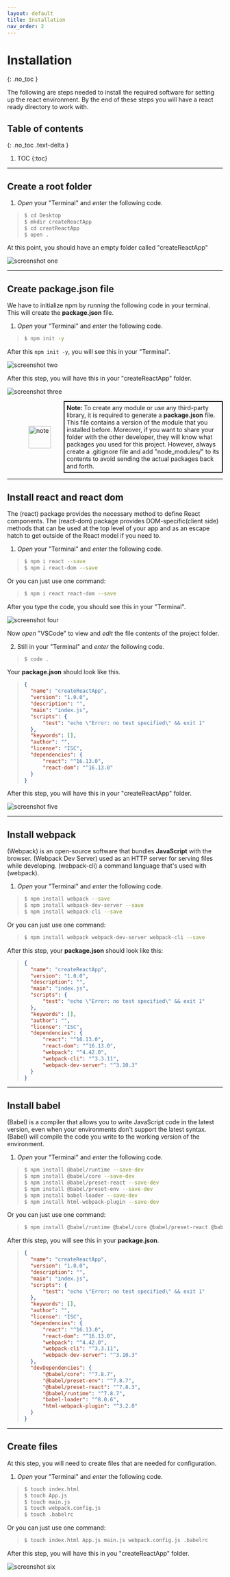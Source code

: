 ```yaml
---
layout: default
title: Installation
nav_order: 2
---
```


# Installation
{: .no_toc }

The following are steps needed to install the required software for setting up the react environment. By the end of these steps you will have a react ready directory to work with.


## Table of contents
{: .no_toc .text-delta }

1. TOC
{:toc}

---

## Create a root folder

1. *Open* your "Terminal" and *enter* the following code.
 
> ```bash
> $ cd Desktop
> $ mkdir createReactApp
> $ cd creatReactApp
> $ open .
> ```

At this point, you should have an empty folder called "createReactApp"

![screenshot one](./img/1.png)

--- 

## Create **package.json** file

We have to initialize npm by *running* the following code in your terminal. 
This will create the **package.json** file.

1. *Open* your "Terminal" and *enter* the following code.

> ```bash
> $ npm init -y
> ```

After this `npm init -y`, you will see this in your "Terminal".

![screenshot two](./img/2.png)

After this step, you will have this in your "createReactApp" folder.

![screenshot three](./img/3.png)

<div style="margin-left: 50px; display: flex; align-items: center;">
    <img src="https://raw.githubusercontent.com/dmitrymatio/setupReactDocs/gh-pages/docs/img/iconfinder_v-31_3162614.png"
      alt="note"
      style=" margin-right: 30px; width: 52px;" />
      <article style="border: 2px solid black; box-sizing: border-box; padding: 5px;"> <strong>Note: </strong>To create any module or use any third-party library, it is required to generate a <strong>package.json</strong> file. This file contains a version of the module that you installed before. Moreover, if you want to share your folder with the other developer, they will know what packages you used for this project. However, always create a .gitignore file and add "node_modules/" to its contents to avoid sending the actual packages back and forth.</article>
</div>

---

## Install **react** and **react dom**

The (react) package provides the necessary method to define React components.
The (react-dom) package provides DOM-specific(client side) methods that can be used at the top level of your app and as an escape hatch to get outside of the React model if you need to. 

1. *Open* your "Terminal" and *enter* the following code.

> ```bash
> $ npm i react --save
> $ npm i react-dom --save
> ```

Or you can just use one command:

> ```bash 
> $ npm i react react-dom --save
> ```

After you type the code, you should see this in your "Terminal".

![screenshot four](./img/4.png)

Now *open* "VSCode" to view and *edit* the file contents of the project folder.

2. Still in your "Terminal" and *enter* the following code.

> ```bash
> $ code .
> ```

Your **package.json** should look like this.

> ```json
> {
> 	"name": "createReactApp",
> 	"version": "1.0.0",
> 	"description": "",
> 	"main": "index.js",
> 	"scripts": {
> 		"test": "echo \"Error: no test specified\" && exit 1"
> 	},
> 	"keywords": [],
> 	"author": "",
> 	"license": "ISC",
> 	"dependencies": {
> 		"react": "^16.13.0",
> 		"react-dom": "^16.13.0"
> 	}
> }
> ```

After this step, you will have this in your "createReactApp" folder.

![screenshot five](./img/5.png)

---

## Install **webpack**

(Webpack) is an open-source software that bundles **JavaScript** with the browser. (Webpack Dev Server) used as an HTTP server for serving files while developing. (webpack-cli) a command language that's used with (webpack).

1. *Open* your "Terminal" and *enter* the following code.
 
> ```bash
> $ npm install webpack --save
> $ npm install webpack-dev-server --save
> $ npm install webpack-cli --save
> ```

Or you can just use one command:

> ```bash
> $ npm install webpack webpack-dev-server webpack-cli --save
> ```

After this step, your **package.json** should look like this:

> ```json
> {
> 	"name": "createReactApp",
> 	"version": "1.0.0",
> 	"description": "",
> 	"main": "index.js",
> 	"scripts": {
> 		"test": "echo \"Error: no test specified\" && exit 1"
> 	},
> 	"keywords": [],
> 	"author": "",
> 	"license": "ISC",
> 	"dependencies": {
> 		"react": "^16.13.0",
> 		"react-dom": "^16.13.0",
> 		"webpack": "^4.42.0",
> 		"webpack-cli": "^3.3.11",
> 		"webpack-dev-server": "^3.10.3"
> 	}
> }
> ```

---

## Install **babel**

(Babel) is a compiler that allows you to write JavaScript code in the latest version, even when your environments don't support the latest syntax. (Babel) will compile the code you write to the working version of the environment.

1. *Open* your "Terminal" and *enter* the following code.

> ```bash
> $ npm install @babel/runtime --save-dev
> $ npm install @babel/core --save-dev
> $ npm install @babel/preset-react --save-dev
> $ npm install @babel/preset-env --save-dev
> $ npm install babel-loader --save-dev
> $ npm install html-webpack-plugin --save-dev
> ```

Or you can just use one command:

> ```bash 
> $ npm install @babel/runtime @babel/core @babel/preset-react @babel/preset-env > babel-loader html-webpack-plugin --save-dev
> ```

After this step, you will see this in your **package.json**.

> ```json
> {
> 	"name": "createReactApp",
> 	"version": "1.0.0",
> 	"description": "",
> 	"main": "index.js",
> 	"scripts": {
> 		"test": "echo \"Error: no test specified\" && exit 1"
> 	},
> 	"keywords": [],
> 	"author": "",
> 	"license": "ISC",
> 	"dependencies": {
> 		"react": "^16.13.0",
> 		"react-dom": "^16.13.0",
> 		"webpack": "^4.42.0",
> 		"webpack-cli": "^3.3.11",
> 		"webpack-dev-server": "^3.10.3"
> 	},
> 	"devDependencies": {
> 		"@babel/core": "^7.8.7",
>     	"@babel/preset-env": "^7.8.7",
>     	"@babel/preset-react": "^7.8.3",
>     	"@babel/runtime": "^7.8.7",
>     	"babel-loader": "^8.0.6",
>     	"html-webpack-plugin": "^3.2.0"
> 	}
> }
> 
> ```

---

## Create files

At this step, you will need to create files that are needed for configuration.

1. *Open* your "Terminal" and *enter* the following code.
 
> ```bash
> $ touch index.html
> $ touch App.js
> $ touch main.js
> $ touch webpack.config.js
> $ touch .babelrc
> ```

Or you can just use one command:

> ```bash 
> $ touch index.html App.js main.js webpack.config.js .babelrc
> ```

After this step, you will have this in you "createReactApp" folder.

![screenshot six](./img/6.png)
